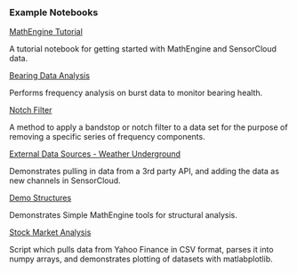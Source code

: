 ### Example Notebooks ###

[MathEngine Tutorial](http://nbviewer.ipython.org/github/LORD-MicroStrain/SensorCloud/blob/master/MathEngine/Example%20Notebooks/MathEngine_Tutorial.ipynb)

A tutorial notebook for getting started with MathEngine and SensorCloud data.

[Bearing Data Analysis](http://nbviewer.ipython.org/github/LORD-MicroStrain/SensorCloud/blob/master/MathEngine/Example%20Notebooks/Lab%20Bearing%20Analysis.ipynb)

Performs frequency analysis on burst data to monitor bearing health.

[Notch Filter](http://nbviewer.ipython.org/github/LORD-MicroStrain/SensorCloud/blob/master/MathEngine/Example%20Notebooks/LORD%20Notch%20Filter.ipynb)

A method to apply a bandstop or notch filter to a data set for the purpose of removing a specific series of frequency components.

[External Data Sources - Weather Underground](http://nbviewer.ipython.org/github/LORD-MicroStrain/SensorCloud/blob/master/MathEngine/Example%20Notebooks/External%20Data%20Sources%20-%20Weather%20Underground.ipynb)

Demonstrates pulling in data from a 3rd party API, and adding the data as new channels in SensorCloud.

[Demo Structures](http://nbviewer.ipython.org/github/LORD-MicroStrain/SensorCloud/blob/master/MathEngine/Example%20Notebooks/Demo%20Structures.ipynb)

Demonstrates Simple MathEngine tools for structural analysis.

[Stock Market Analysis](http://nbviewer.ipython.org/github/LORD-MicroStrain/SensorCloud/blob/master/MathEngine/Example%20Notebooks/Stock_Market_Analysis.ipynb)

Script which pulls data from Yahoo Finance in CSV format, parses it into numpy arrays, and demonstrates plotting of datasets with matlabplotlib.